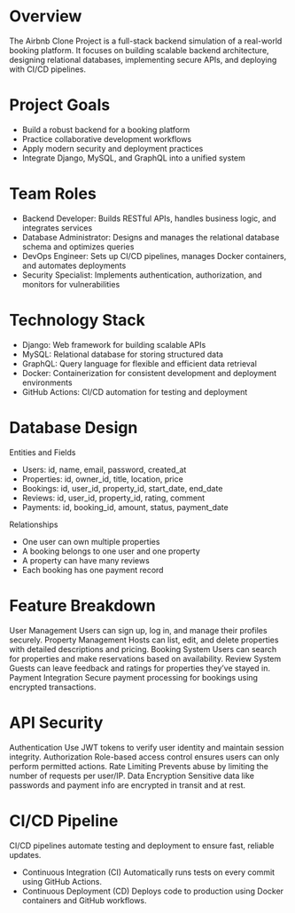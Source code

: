# Overview
The Airbnb Clone Project is a full-stack backend simulation of a real-world booking platform. It focuses on building scalable backend architecture, designing relational databases, implementing secure APIs, and deploying with CI/CD pipelines.
# Project Goals
- Build a robust backend for a booking platform
- Practice collaborative development workflows
- Apply modern security and deployment practices
- Integrate Django, MySQL, and GraphQL into a unified system
# Team Roles
- Backend Developer:	Builds RESTful APIs, handles business logic, and integrates services
- Database Administrator:	Designs and manages the relational database schema and optimizes queries
- DevOps Engineer:	Sets up CI/CD pipelines, manages Docker containers, and automates deployments
- Security Specialist:	Implements authentication, authorization, and monitors for vulnerabilities
# Technology Stack
- Django: Web framework for building scalable APIs
- MySQL: Relational database for storing structured data
- GraphQL: Query language for flexible and efficient data retrieval
- Docker: Containerization for consistent development and deployment environments
- GitHub Actions: CI/CD automation for testing and deployment
# Database Design
Entities and Fields
- Users: id, name, email, password, created_at
- Properties: id, owner_id, title, location, price
- Bookings: id, user_id, property_id, start_date, end_date
- Reviews: id, user_id, property_id, rating, comment
- Payments: id, booking_id, amount, status, payment_date

Relationships
- One user can own multiple properties
- A booking belongs to one user and one property
- A property can have many reviews
- Each booking has one payment record
# Feature Breakdown
User Management Users can sign up, log in, and manage their profiles securely.
Property Management Hosts can list, edit, and delete properties with detailed descriptions and pricing.
Booking System Users can search for properties and make reservations based on availability.
Review System Guests can leave feedback and ratings for properties they’ve stayed in.
Payment Integration Secure payment processing for bookings using encrypted transactions.
# API Security
Authentication Use JWT tokens to verify user identity and maintain session integrity.
Authorization Role-based access control ensures users can only perform permitted actions.
Rate Limiting Prevents abuse by limiting the number of requests per user/IP.
Data Encryption Sensitive data like passwords and payment info are encrypted in transit and at rest.
# CI/CD Pipeline
CI/CD pipelines automate testing and deployment to ensure fast, reliable updates.
- Continuous Integration (CI) Automatically runs tests on every commit using GitHub Actions.
- Continuous Deployment (CD) Deploys code to production using Docker containers and GitHub workflows.
